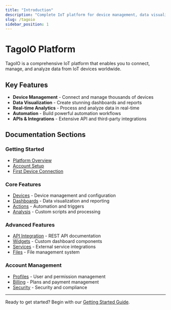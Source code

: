 ```yaml
---
title: "Introduction"
description: "Complete IoT platform for device management, data visualization, and automation"
slug: /tagoio
sidebar_position: 1
---
```


# TagoIO Platform

TagoIO is a comprehensive IoT platform that enables you to connect, manage, and analyze data from IoT devices worldwide.

## Key Features

- **Device Management** - Connect and manage thousands of devices
- **Data Visualization** - Create stunning dashboards and reports  
- **Real-time Analytics** - Process and analyze data in real-time
- **Automation** - Build powerful automation workflows
- **APIs & Integrations** - Extensive API and third-party integrations

## Documentation Sections

### Getting Started
- [Platform Overview](/tagoio/getting-started)
- [Account Setup](/tagoio/account/editing-accounts-details)
- [First Device Connection](/tagoio/devices/devices)

### Core Features
- [Devices](/tagoio/devices/devices) - Device management and configuration
- [Dashboards](/tagoio/dashboards) - Data visualization and reporting
- [Actions](/tagoio/actions/actions) - Automation and triggers
- [Analysis](/tagoio/analysis/analysis-overview) - Custom scripts and processing

### Advanced Features
- [API Integration](/tagoio/api/api-overview) - REST API documentation
- [Widgets](/tagoio/widgets) - Custom dashboard components
- [Services](/tagoio/services/services-overview) - External service integrations
- [Files](/tagoio/files) - File management system

### Account Management
- [Profiles](/tagoio/account/profiles) - User and permission management
- [Billing](/tagoio/billing/billing-summary) - Plans and payment management
- [Security](/tagoio/security) - Security and compliance

---

Ready to get started? Begin with our [Getting Started Guide](/tagoio/getting-started).
